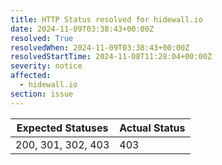 ```yaml
---
title: HTTP Status resolved for hidewall.io
date: 2024-11-09T03:38:43+00:00Z
resolved: True
resolvedWhen: 2024-11-09T03:38:43+00:00Z
resolvedStartTime: 2024-11-08T11:28:04+00:00Z
severity: notice
affected:
  - hidewall.io
section: issue
---
```


| Expected Statuses | Actual Status  |
|-------------------|----------------|
| 200, 301, 302, 403 | 403 |
